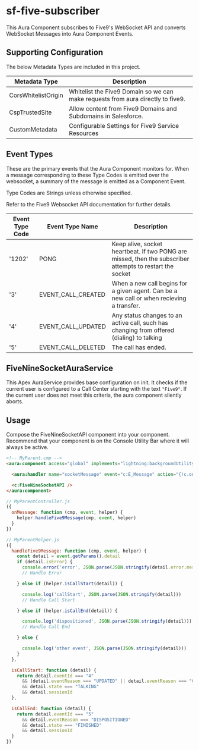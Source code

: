 # sf-five-subscriber

This Aura Component subscribes to Five9's WebSocket API and converts WebSocket Messages into Aura Component Events.

## Supporting Configuration

The below Metadata Types are included in this project.

| Metadata Type | Description |
| --- | --- |
| CorsWhitelistOrigin | Whitelist the Five9 Domain so we can make requests from aura directly to five9. |
| CspTrustedSite | Allow content from Five9 Domains and Subdomains in Salesforce. |
| CustomMetadata | Configurable Settings for Five9 Service Resources |

## Event Types

These are the primary events that the Aura Component monitors for. When a message corresponding to these Type Codes is emitted over the websocket, a summary of the message is emitted as a Component Event.

Type Codes are Strings unless otherwise specified.

Refer to the Five9 Websocket API documentation for further details.

| Event Type Code | Event Type Name | Description |
| --- | --- | --- |
| '1202' | PONG | Keep alive, socket heartbeat. If two PONG are missed, then the subscriber attempts to restart the socket |
| '3' | EVENT_CALL_CREATED | When a new call begins for a given agent. Can be a new call or when recieving a transfer. |
| '4' | EVENT_CALL_UPDATED | Any status changes to an active call, such has changing from offered (dialing) to talking |
| '5' | EVENT_CALL_DELETED | The call has ended. |

## FiveNineSocketAuraService

This Apex AuraService provides base configuration on init. It checks if the current user is configured to a Call Center starting with the text `"Five9"`. If the current user does not meet this criteria, the aura component silently aborts.

## Usage

Compose the FiveNineSocketAPI component into your component. Recommend that your component is on the Console Utility Bar where it will always be active.

```html
<!-- MyParent.cmp -->
<aura:component access="global" implements="lightning:backgroundUtilityItem">

  <aura:handler name="socketMessage" event="c:E_Message" action="{!c.onMessage}" />

  <c:FiveNineSocketAPI />
</aura:component>
```
```js
// MyParentController.js
({
  onMessage: function (cmp, event, helper) {
    helper.handleFive9Message(cmp, event, helper)
  }
})
```
```js
// MyParentHelper.js
({
  handleFive9Message: function (cmp, event, helper) {
    const detail = event.getParams().detail
    if (detail.isError) {
      console.error('error', JSON.parse(JSON.stringify(detail.error.message)))
      // Handle Error

    } else if (helper.isCallStart(detail)) {

      console.log('callStart', JSON.parse(JSON.stringify(detail)))
      // Handle Call Start

    } else if (helper.isCallEnd(detail)) {

      console.log('dispositioned', JSON.parse(JSON.stringify(detail)))
      // Handle Call End

    } else {

      console.log('other event', JSON.parse(JSON.stringify(detail)))
    }
  },

  isCallStart: function (detail) {
    return detail.eventId === "4"
      && (detail.eventReason === "UPDATED" || detail.eventReason === "CONNECTED")
      && detail.state === "TALKING"
      && detail.sessionId
  },

  isCallEnd: function (detail) {
    return detail.eventId === "5"
      && detail.eventReason === "DISPOSITIONED"
      && detail.state === "FINISHED"
      && detail.sessionId
  }
})
```